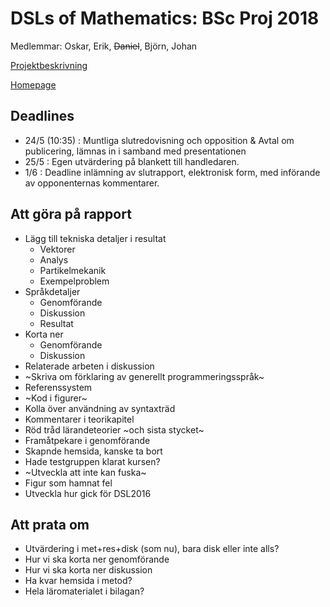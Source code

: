 # DSLs of Mathematics: BSc Proj 2018

Medlemmar: Oskar, Erik, ~~Daniel~~, Björn, Johan

[Projektbeskrivning](DSLsofMath_andra_kurser.md)

[Homepage](https://dslsofmath.github.io/BScProj2018/index.html)


## Deadlines
* 24/5 (10:35) : Muntliga slutredovisning och opposition & Avtal om publicering, lämnas in i samband med presentationen
* 25/5 : Egen utvärdering på blankett till handledaren.
* 1/6 : Deadline inlämning av slutrapport, elektronisk form, med införande av opponenternas kommentarer.

## Att göra på rapport

- Lägg till tekniska detaljer i resultat
  - Vektorer
  - Analys
  - Partikelmekanik
  - Exempelproblem
- Språkdetaljer
  - Genomförande
  - Diskussion
  - Resultat
- Korta ner
  - Genomförande
  - Diskussion
- Relaterade arbeten i diskussion
- ~Skriva om förklaring av generellt programmeringsspråk~
- Referenssystem
- ~Kod i figurer~
- Kolla över användning av syntaxträd
- Kommentarer i teorikapitel
- Röd tråd lärandeteorier ~och sista stycket~
- Framåtpekare i genomförande
- Skapnde hemsida, kanske ta bort
- Hade testgruppen klarat kursen?
- ~Utveckla att inte kan fuska~
- Figur som hamnat fel
- Utveckla hur gick för DSL2016

## Att prata om

- Utvärdering i met+res+disk (som nu), bara disk eller inte alls?
- Hur vi ska korta ner genomförande
- Hur vi ska korta ner diskussion
- Ha kvar hemsida i metod?
- Hela läromaterialet i bilagan?
